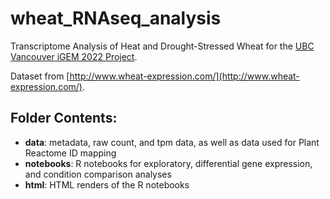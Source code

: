 # wheat_RNAseq_analysis
Transcriptome Analysis of Heat and Drought-Stressed Wheat for the [UBC Vancouver iGEM 2022 Project](https://2022.igem.wiki/ubc-vancouver/index).

Dataset from [http://www.wheat-expression.com/](http://www.wheat-expression.com/).

## Folder Contents:
- __data__: metadata, raw count, and tpm data, as well as data used for Plant Reactome ID mapping
- __notebooks__: R notebooks for exploratory, differential gene expression, and condition comparison analyses
- __html__: HTML renders of the R notebooks

